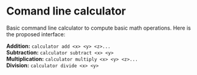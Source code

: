 # Comand line calculator

Basic command line calculator to compute basic math operations. Here is the proposed interface:<br/>

**Addition:** `calculator add <x> <y> <z>...`<br/>
**Subtraction:** `calculator subtract <x> <y>`<br/>
**Multiplication:** `calculator multiply <x> <y> <z>...`<br/>
**Division:** `calculator divide <x> <y>`<br/>
